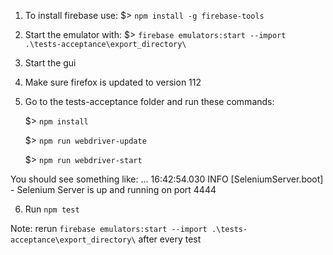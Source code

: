 1. To install firebase use: $> `npm install -g firebase-tools`
2. Start the emulator with: $> `firebase emulators:start --import .\tests-acceptance\export_directory\`
3. Start the gui
4. Make sure firefox is updated to version 112
5. Go to the tests-acceptance folder and run these commands:

    $> `npm install`

    $> `npm run webdriver-update`

    $> `npm run webdriver-start`

You should see something like:
...
16:42:54.030 INFO [SeleniumServer.boot] - Selenium Server is up and running on port 4444

6. Run `npm test`

Note: rerun `firebase emulators:start --import .\tests-acceptance\export_directory\` after every test
